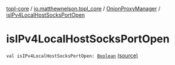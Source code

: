 [topl-core](../../index.md) / [io.matthewnelson.topl_core](../index.md) / [OnionProxyManager](index.md) / [isIPv4LocalHostSocksPortOpen](./is-i-pv4-local-host-socks-port-open.md)

# isIPv4LocalHostSocksPortOpen

`val isIPv4LocalHostSocksPortOpen: `[`Boolean`](https://kotlinlang.org/api/latest/jvm/stdlib/kotlin/-boolean/index.html) [(source)](https://github.com/05nelsonm/TorOnionProxyLibrary-Android/blob/master/topl-core/src/main/java/io/matthewnelson/topl_core/OnionProxyManager.kt#L779)